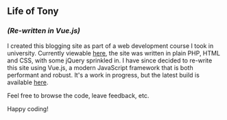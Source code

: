 ## Life of Tony
### *(Re-written in Vue.js)*

I created this blogging site as part of a web development course I took in university. Currently viewable [here](www.tonyvonwolfe.com), the site was written in plain PHP, HTML and CSS, with some jQuery sprinkled in. I have since decided to re-write this site using Vue.js, a modern JavaScript framework that is both performant and robust. It's a work in progress, but the latest build is available [here](beta.tonyvonwolfe.com).

Feel free to browse the code, leave feedback, etc.

Happy coding!
